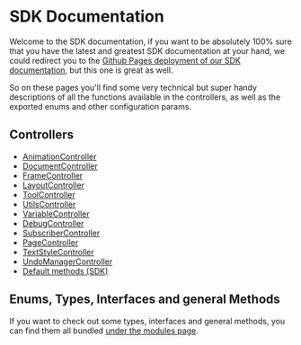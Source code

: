 # SDK Documentation

Welcome to the SDK documentation, if you want to be absolutely 100% sure that you have the latest and greatest SDK documentation at your hand, we could redirect you to the [Github Pages deployment of our SDK documentation](https://chili-publish.github.io/editor-sdk/index.html), but this one is great as well.

So on these pages you'll find some very technical but super handy descriptions of all the functions available in the controllers, as well as the exported enums and other configuration params.

## Controllers

-   [AnimationController](classes/controllers_AnimationController.AnimationController.md)
-   [DocumentController](classes/controllers_DocumentController.DocumentController.md)
-   [FrameController](classes/controllers_FrameController.FrameController.md)
-   [LayoutController](classes/controllers_LayoutController.LayoutController.md)
-   [ToolController](classes/controllers_ToolController.ToolController.md)
-   [UtilsController](classes/controllers_UtilsController.UtilsController.md)
-   [VariableController](classes/controllers_VariableController.VariableController.md)
-   [DebugController](classes/controllers_DebugController.DebugController.md)
-   [SubscriberController](classes/controllers_SubscriberController.SubscriberController.md)
-   [PageController](classes/controllers_PageController.PageController.md)
-   [TextStyleController](classes/controllers_TextStyleController.TextStyleController.md)
-   [UndoManagerController](classes/controllers_UndoManagerController.UndoManagerController.md)
-   [Default methods (SDK)](classes/index.SDK.md)

## Enums, Types, Interfaces and general Methods

If you want to check out some types, interfaces and general methods, you can find them all bundled [under the modules page](modules).
